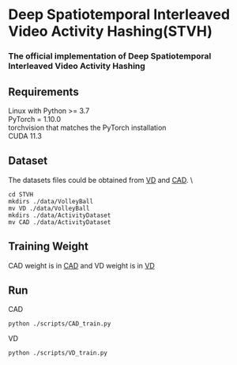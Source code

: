 # Deep Spatiotemporal Interleaved Video Activity Hashing(STVH)

### The official implementation of Deep Spatiotemporal Interleaved Video Activity Hashing

## Requirements
Linux with Python >= 3.7\
PyTorch = 1.10.0\
torchvision that matches the PyTorch installation\
CUDA 11.3

## Dataset
The datasets files could be obtained from [VD](https://github.com/mostafa-saad/deep-activity-rec) and [CAD](https://github.com/mostafa-saad/deep-activity-rec). \

```
cd STVH
mkdirs ./data/VolleyBall
mv VD ./data/VolleyBall
mkdirs ./data/ActivityDataset
mv CAD ./data/ActivityDataset
```
## Training Weight
CAD weight is in [CAD](https://github.com/mostafa-saad/deep-activity-rec) and VD weight is in [VD](https://github.com/mostafa-saad/deep-activity-rec)

## Run
CAD
```
python ./scripts/CAD_train.py
```
VD
```
python ./scripts/VD_train.py
```


